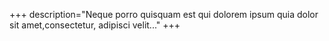 +++
description="Neque porro quisquam est qui dolorem ipsum quia dolor sit amet,consectetur, adipisci velit..."
+++
